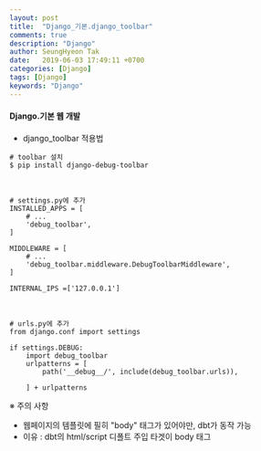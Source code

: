 ```yaml
---
layout: post
title:  "Django_기본.django_toolbar"
comments: true
description: "Django"
author: SeungHyeon Tak
date:   2019-06-03 17:49:11 +0700
categories: [Django]
tags: [Django]
keywords: "Django"
---
```

#### Django.기본 웹 개발

* django_toolbar 적용법


```
# toolbar 설치
$ pip install django-debug-toolbar
```
<br>

```
# settings.py에 추가
INSTALLED_APPS = [
    # ...
    'debug_toolbar',
]

MIDDLEWARE = [
    # ...
    'debug_toolbar.middleware.DebugToolbarMiddleware',
]

INTERNAL_IPS =['127.0.0.1']

```
<br>

```
# urls.py에 추가
from django.conf import settings

if settings.DEBUG:
    import debug_toolbar
    urlpatterns = [
        path('__debug__/', include(debug_toolbar.urls)),

    ] + urlpatterns
```

※ 주의 사항
  * 웹페이지의 템플릿에 필히 "body" 태그가 있어야만, dbt가 동작 가능
  * 이유 : dbt의 html/script 디폴트 주입 타겟이 body 태그
